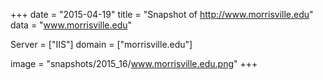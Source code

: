 
+++
date = "2015-04-19"
title = "Snapshot of http://www.morrisville.edu"
data = "www.morrisville.edu"

Server = ["IIS"]
domain = ["morrisville.edu"]

  image = "snapshots/2015_16/www.morrisville.edu.png"
+++
#
